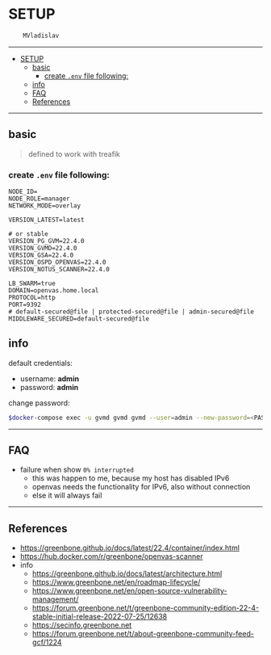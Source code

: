 # SETUP

```sh
    MVladislav
```

---

- [SETUP](#setup)
  - [basic](#basic)
    - [create `.env` file following:](#create-env-file-following)
  - [info](#info)
  - [FAQ](#faq)
  - [References](#references)

---

## basic

> defined to work with treafik

### create `.env` file following:

```env
NODE_ID=
NODE_ROLE=manager
NETWORK_MODE=overlay

VERSION_LATEST=latest

# or stable
VERSION_PG_GVM=22.4.0
VERSION_GVMD=22.4.0
VERSION_GSA=22.4.0
VERSION_OSPD_OPENVAS=22.4.0
VERSION_NOTUS_SCANNER=22.4.0

LB_SWARM=true
DOMAIN=openvas.home.local
PROTOCOL=http
PORT=9392
# default-secured@file | protected-secured@file | admin-secured@file
MIDDLEWARE_SECURED=default-secured@file
```

## info

default credentials:

- username: **admin**
- password: **admin**

change password:

```sh
$docker-compose exec -u gvmd gvmd gvmd --user=admin --new-password=<PASSWORD>
```

---

## FAQ

- failure when show `0% interrupted`
  - this was happen to me, because my host has disabled IPv6
  - openvas needs the functionality for IPv6, also without connection
  - else it will always fail

---

## References

- <https://greenbone.github.io/docs/latest/22.4/container/index.html>
- <https://hub.docker.com/r/greenbone/openvas-scanner>
- info
  - <https://greenbone.github.io/docs/latest/architecture.html>
  - <https://www.greenbone.net/en/roadmap-lifecycle/>
  - <https://www.greenbone.net/en/open-source-vulnerability-management/>
  - <https://forum.greenbone.net/t/greenbone-community-edition-22-4-stable-initial-release-2022-07-25/12638>
  - <https://secinfo.greenbone.net>
  - <https://forum.greenbone.net/t/about-greenbone-community-feed-gcf/1224>
